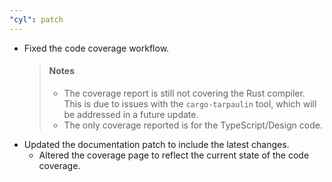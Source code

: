 ```yaml
---
"cyl": patch
---
```


- Fixed the code coverage workflow.
  > #### Notes
  >
  > - The coverage report is still not covering the Rust compiler. This is due to issues with the `cargo-tarpaulin` tool, which will be addressed in a future update.
  > - The only coverage reported is for the TypeScript/Design code.
- Updated the documentation patch to include the latest changes.
  - Altered the coverage page to reflect the current state of the code coverage.
